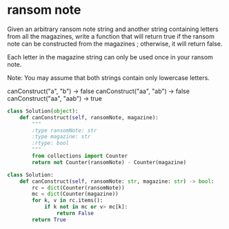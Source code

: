 # ransom note

Given an arbitrary ransom note string and another string containing letters from all the magazines, write a function that will return true if the ransom note can be constructed from the magazines ; otherwise, it will return false.

Each letter in the magazine string can only be used once in your ransom note.

Note:
You may assume that both strings contain only lowercase letters.

canConstruct("a", "b") -> false
canConstruct("aa", "ab") -> false
canConstruct("aa", "aab") -> true

```python
class Solution(object):
    def canConstruct(self, ransomNote, magazine):
        """
        :type ransomNote: str
        :type magazine: str
        :rtype: bool
        """
        from collections import Counter
        return not Counter(ransomNote) - Counter(magazine)
```

```python
class Solution:
    def canConstruct(self, ransomNote: str, magazine: str) -> bool:
        rc = dict(Counter(ransomNote))
        mc = dict(Counter(magazine))
        for k, v in rc.items():
            if k not in mc or v> mc[k]:
                return False
        return True
```
